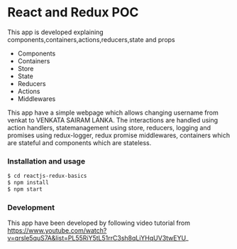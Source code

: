 # React and Redux POC
This app is developed explaining components,containers,actions,reducers,state and props
  - Components
  - Containers
  - Store
  - State
  - Reducers
  - Actions
  - Middlewares

This app have a simple webpage which allows changing username from venkat to VENKATA SAIRAM LANKA.
The interactions are handled using action handlers, statemanagement using store, reducers, logging and promises using redux-logger, redux promise middlewares, containers which are stateful and components which are stateless.

### Installation and usage

```sh
$ cd reactjs-redux-basics
$ npm install 
$ npm start
```

### Development

This app have been developed by following video tutorial from https://www.youtube.com/watch?v=qrsle5quS7A&list=PL55RiY5tL51rrC3sh8qLiYHqUV3twEYU_

